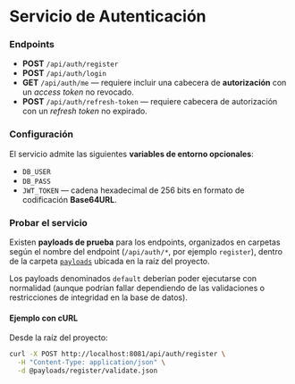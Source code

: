 # Servicio de Autenticación

### Endpoints

- **POST** `/api/auth/register`
- **POST** `/api/auth/login`
- **GET** `/api/auth/me` — requiere incluir una cabecera de **autorización** con un _access token_ no revocado.
- **POST** `/api/auth/refresh-token` — requiere cabecera de autorización con un _refresh token_ no expirado.

### Configuración

El servicio admite las siguientes **variables de entorno opcionales**:

- `DB_USER`
- `DB_PASS`
- `JWT_TOKEN` — cadena hexadecimal de 256 bits en formato de codificación **Base64URL**.

### Probar el servicio

Existen **payloads de prueba** para los endpoints, organizados en carpetas según el nombre del endpoint (`/api/auth/*`, por ejemplo `register`), dentro de la carpeta [`payloads`](./payloads) ubicada en la raíz del proyecto.

Los payloads denominados `default` deberían poder ejecutarse con normalidad (aunque podrían fallar dependiendo de las validaciones o restricciones de integridad en la base de datos).

#### Ejemplo con cURL

Desde la raíz del proyecto:

```bash
curl -X POST http://localhost:8081/api/auth/register \
  -H "Content-Type: application/json" \
  -d @payloads/register/validate.json
```